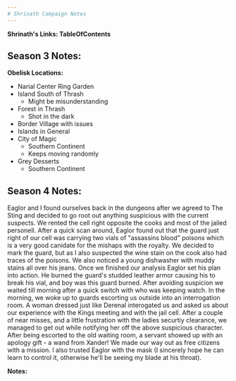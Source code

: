 ```yaml
---
# Shrinath Campaign Notes
---
```


**Shrinath's Links: TableOfContents**

## Season 3 Notes:

**Obelisk Locations:**
- Narial Center Ring Garden
- Island South of Thrash
	- Might be misunderstanding
- Forest in Thrash
	- Shot in the dark
- Border Village with issues
- Islands in General
- City of Magic
	- Southern Continent
	- Keeps moving randomly
- Grey Desserts
	- Southern Continent 


## Season 4 Notes:
Eaglor and I found ourselves back in the dungeons after we agreed to The Sting and decided to go root out anything suspicious with the current suspects. We rented the cell right opposite the cooks and most of the jailed personell. After a quick scan around, Eaglor found out that the guard just right of our cell was carrying two vials of "assassins blood" poisons which is a very good canidate for the mishaps with the royalty. We decided to mark the guard, but as I also suspected the wine stain on the cook also had traces of the poisons. We also noticed a young dishwasher with muddy stains all over his jeans. Once we finished our analysis Eaglor set his plan into action. He burned the guard's studded leather armor causing his to break his vial, and boy was this guard burned. After avoiding suspicion we waited till morning after a quick switch with who was keeping watch. In the morning, we woke up to guards escorting us outside into an interrogation room. A woman dressed just like Derenal interogated us and asked us about our experience with the Kings meeting and with the jail cell. After a couple of near misses, and a little frustration with the ladies securtiy clearance, we managed to get out while notifying her off the above suspicious character. After being escorted to the old waiting room, a servant showed up with an apology gift - a wand from Xander! We made our way out as free citizens with a mission. I also trusted Eaglor with the mask (I sincerely hope he can learn to control it, otherwise he'll be seeing my blade at his throat).

**Notes:**
	
